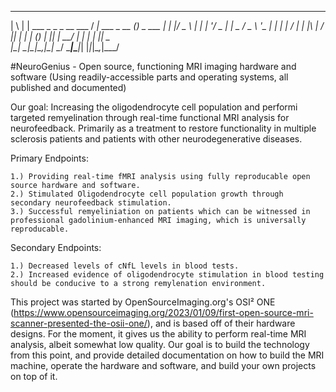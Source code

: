  _   _                       ____            _           
| \ | | ___ _   _ _ __ ___  / ___| ___ _ __ (_)_   _ ___ 
|  \| |/ _ \ | | | '__/ _ \| |  _ / _ \ '_ \| | | | / __|
| |\  |  __/ |_| | | | (_) | |_| |  __/ | | | | |_| \__ \
|_| \_|\___|\__,_|_|  \___/ \____|\___|_| |_|_|\__,_|___/
 
#NeuroGenius - Open source, functioning MRI imaging hardware and software (Using readily-accessible parts and operating systems, all published and documented)

Our goal: Increasing the oligodendrocyte cell population and performi targeted remyelination through real-time functional MRI analysis for neurofeedback. Primarily as a treatment to restore functionality 
in multiple sclerosis patients and patients with other neurodegenerative diseases.

Primary Endpoints:

    1.) Providing real-time fMRI analysis using fully reproducable open source hardware and software.
    2.) Stimulated Oligodendrocyte cell population growth through secondary neurofeedback stimulation.
    3.) Successful remyeliniation on patients which can be witnessed in professional gadolinium-enhanced MRI imaging, which is universally reproducable.
    
Secondary Endpoints:

    1.) Decreased levels of cNfL levels in blood tests.
    2.) Increased evidence of oligodendrocyte stimulation in blood testing should be conducive to a strong remylenation environment.

This project was started by OpenSourceImaging.org's OSI² ONE (https://www.opensourceimaging.org/2023/01/09/first-open-source-mri-scanner-presented-the-osii-one/), and is based off of their hardware designs. 
For the moment, it gives us the ability to perform real-time MRI analysis, albeit somewhat low quality. Our goal is to build the technology from this point, and provide detailed documentation on how to build 
the MRI machine, operate the hardware and software, and build your own projects on top of it.
